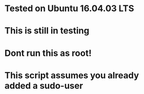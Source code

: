 # Tested on Ubuntu 16.04.03 LTS
# This is still in testing
# Dont run this as root!
# This script assumes you already added a sudo-user 

